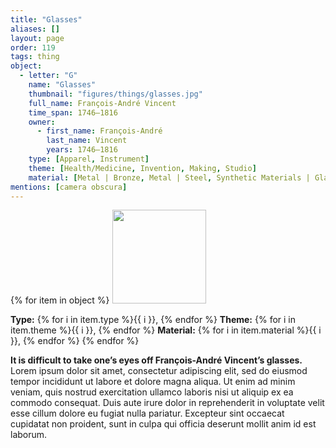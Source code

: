 ```yaml
---
title: "Glasses"
aliases: []
layout: page
order: 119
tags: thing
object:
  - letter: "G"
    name: "Glasses"
    thumbnail: "figures/things/glasses.jpg"
    full_name: François-André Vincent
    time_span: 1746–1816
    owner:
      - first_name: François-André
        last_name: Vincent
        years: 1746–1816
    type: [Apparel, Instrument]
    theme: [Health/Medicine, Invention, Making, Studio]
    material: [Metal | Bronze, Metal | Steel, Synthetic Materials | Glass]
mentions: [camera obscura]
---
```


{% for item in object %}
<img src="/_assets/images/{{ item.thumbnail }}" width="150"/>

**Type:** {% for i in item.type %}{{ i }}, {% endfor %}
**Theme:** {% for i in item.theme %}{{ i }}, {% endfor %}
**Material:** {% for i in item.material %}{{ i }}, {% endfor %}
{% endfor %}

**It is difficult to take one’s eyes off François-André Vincent’s glasses.** Lorem ipsum dolor sit amet, consectetur adipiscing elit, sed do eiusmod tempor incididunt ut labore et dolore magna aliqua. Ut enim ad minim veniam, quis nostrud exercitation ullamco laboris nisi ut aliquip ex ea commodo consequat. Duis aute irure dolor in reprehenderit in voluptate velit esse cillum dolore eu fugiat nulla pariatur. Excepteur sint occaecat cupidatat non proident, sunt in culpa qui officia deserunt mollit anim id est laborum.